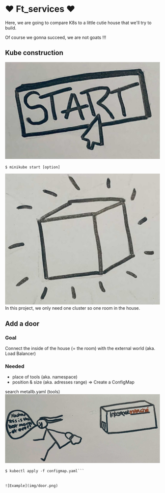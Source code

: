 # :heart: Ft_services :heart:
Here, we are going to compare K8s to a little cutie house that we'll try to build.

Of course we gonna succeed, we are not goats !!!
## Kube construction
![Example](img/start.jpg)

`$ minikube start [option]`

![Example](img/kube.jpg)
In this project, we only need one cluster so one room in the house.

## Add a door
### Goal
Connect the inside of the house (= the room) with the external world (aka. Load Balancer)
### Needed
- place of tools (aka. namespace)
- position & size (aka. adresses range)
=> Create a ConfigMap

search metallb.yaml (tools)
![Example](img/intermarche.jpg)

```$ kubectl apply -f metallb.yaml
$ kubectl apply -f configmap.yaml```


![Example](img/door.png)
